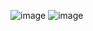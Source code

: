 ![image](https://github.com/xautik/Login-Form-with-button-hover-animation/assets/106868727/d612b924-c894-4deb-9387-c12bd959cd7d)
![image](https://github.com/xautik/Login-Form-with-button-hover-animation/assets/106868727/1b0d6706-60ab-458a-b19d-6f89c67ffce6)

